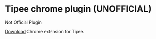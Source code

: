 # Tipee chrome plugin (UNOFFICIAL)
Not Official Plugin

[Download](./tipee_plugin.crx) Chrome extension for Tipee.
